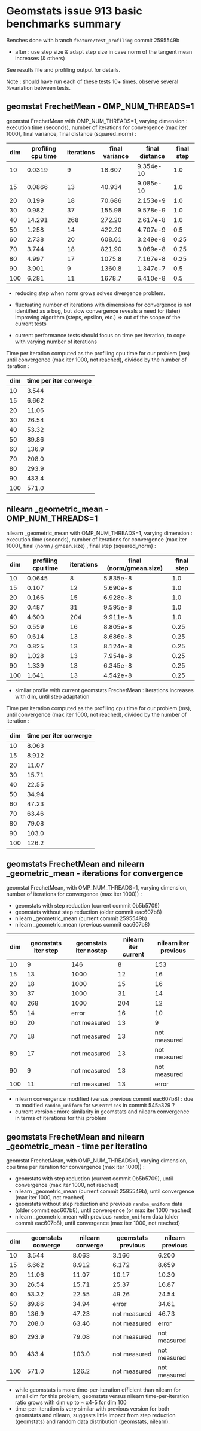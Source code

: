 # Geomstats issue 913 basic benchmarks summary

Benches done with branch `feature/test_profiling` commit 2595549b
* after : use step size & adapt step size in case norm of the tangent mean increases (& others)

See results file and profiling output for details.

Note : should have run each of these tests 10+ times. observe several %variation between tests.

## geomstat FrechetMean - OMP_NUM_THREADS=1

geomstat FrechetMean with OMP_NUM_THREADS=1, varying dimension : execution time (seconds), number of iterations for convergence (max iter 1000), final variance, final distance (squared_norm) :

| dim | profiling cpu time | iterations | final variance | final distance | final step |
| --- | ------------------ | ---------- | -------------- | -------------- | ---------- |
| 10  | 0.0319             | 9          | 18.607         | 9.354e-10      | 1.0        |
| 15  | 0.0866             | 13         | 40.934         | 9.085e-10      | 1.0        |
| 20  | 0.199              | 18         | 70.686         | 2.153e-9       | 1.0        | 
| 30  | 0.982              | 37         | 155.98         | 9.578e-9       | 1.0        |
| 40  | 14.291             | 268        | 272.20         | 2.617e-8       | 1.0        |
| 50  | 1.258              | 14         | 422.20         | 4.707e-9       | 0.5        |
| 60  | 2.738              | 20         | 608.61         | 3.249e-8       | 0.25       |
| 70  | 3.744              | 18         | 821.90         | 3.069e-8       | 0.25       |
| 80  | 4.997              | 17         | 1075.8         | 7.167e-8       | 0.25       |
| 90  | 3.901              | 9          | 1360.8         | 1.347e-7       | 0.5        |
| 100 | 6.281              | 11         | 1678.7         | 6.410e-8       | 0.5        |

* reducing step when norm grows solves divergence problem. 
* fluctuating number of iterations with dimensions for convergence is not identified as a bug, but slow convergence reveals a need for (later) improving algorithm (steps, epsilon, etc.)
  => out of the scope of the current tests

* current performance tests should focus on time per iteration, to cope with varying number of iterations


Time per iteration computed as the profiling cpu time for our problem (ms) until convergence (max iter 1000, not reached), divided by the number of iteration :

| dim | time per iter converge |
| --- | ---------------------- |
| 10  | 3.544                  |
| 15  | 6.662                  |
| 20  | 11.06                  |
| 30  | 26.54                  |
| 40  | 53.32                  |
| 50  | 89.86                  |
| 60  | 136.9                  |
| 70  | 208.0                  |
| 80  | 293.9                  |
| 90  | 433.4                  |
| 100 | 571.0                  |


## nilearn _geometric_mean - OMP_NUM_THREADS=1

nilearn _geometric_mean with OMP_NUM_THREADS=1, varying dimension : execution time (seconds), number of iterations for convergence (max iter 1000), final (norm / gmean.size) , final step (squared_norm) :

| dim | profiling cpu time | iterations | final (norm/gmean.size) | final step |
| --- | ------------------ | ---------- | ----------------------- | ---------- |
| 10  | 0.0645             | 8          | 5.835e-8                | 1.0        |
| 15  | 0.107              | 12         | 5.690e-8                | 1.0        |
| 20  | 0.166              | 15         | 6.928e-8                | 1.0        |
| 30  | 0.487              | 31         | 9.595e-8                | 1.0        |
| 40  | 4.600              | 204        | 9.911e-8                | 1.0        |
| 50  | 0.559              | 16         | 8.805e-8                | 0.25       |
| 60  | 0.614              | 13         | 8.686e-8                | 0.25       |
| 70  | 0.825              | 13         | 8.124e-8                | 0.25       |
| 80  | 1.028              | 13         | 7.954e-8                | 0.25       |
| 90  | 1.339              | 13         | 6.345e-8                | 0.25       |
| 100 | 1.641              | 13         | 4.542e-8                | 0.25       |

* similar profile with current geomstats FrechetMean : iterations increases with dim, until step adaptation


Time per iteration computed as the profiling cpu time for our problem (ms), until convergence (max iter 1000, not reached), divided by the number of iteration :

| dim | time per iter converge |
| --- | ---------------------- |
| 10  | 8.063                  |
| 15  | 8.912                  |
| 20  | 11.07                  |
| 30  | 15.71                  |
| 40  | 22.55                  |
| 50  | 34.94                  |
| 60  | 47.23                  |
| 70  | 63.46                  |
| 80  | 79.08                  |
| 90  | 103.0                  |
| 100 | 126.2                  |


## geomstats FrechetMean and nilearn _geometric_mean - iterations for convergence

geomstat FrechetMean, with OMP_NUM_THREADS=1, varying dimension, number of iterations for convergence (max iter 1000)) :
* geomstats with step reduction (current commit 0b5b5709)
* geomstats without step reduction (older commit eac607b8)
* nilearn _geometric_mean (current commit 2595549b)
* nilearn _geometric_mean (previous commit eac607b8)

| dim | geomstats iter step | geomstats iter nostep | nilearn iter current | nilearn iter previous |
| --- | ------------------- |---------------------- | -------------------- | --------------------- |
| 10  | 9                   | 146                   | 8                    | 153                   |
| 15  | 13                  | 1000                  | 12                   | 16                    |
| 20  | 18                  | 1000                  | 15                   | 16                    |
| 30  | 37                  | 1000                  | 31                   | 14                    |
| 40  | 268                 | 1000                  | 204                  | 12                    |
| 50  | 14                  | error                 | 16                   | 10                    |
| 60  | 20                  | not measured          | 13                   | 9                     |
| 70  | 18                  | not measured          | 13                   | not measured          |
| 80  | 17                  | not measured          | 13                   | not measured          |
| 90  | 9                   | not measured          | 13                   | not measured          |
| 100 | 11                  | not measured          | 13                   | error                 |

* nilearn convergence modified (versus previous commit eac607b8) : due to modified `random_uniform` for `SPDMatrices` in commit 545a329 ?
* current version : more similarity in geomstats and nilearn convergence in terms of iterations for this problem

## geomstats FrechetMean and nilearn _geometric_mean - time per iteratino

geomstat FrechetMean, with OMP_NUM_THREADS=1, varying dimension, cpu time per iteration for convergence (max iter 1000)) :
* geomstats with step reduction (current commit 0b5b5709), until convergence (max iter 1000, not reached)
* nilearn _geometric_mean (current commit 2595549b), until convergence (max iter 1000, not reached)
* geomstats without step reduction and previous `random_uniform` data (older commit eac607b8), until convergence (or max iter 1000 reached)
* nilearn _geometric_mean with previous `random_uniform` data (older commit eac607b8), until convergence (max iter 1000, not reached)

| dim | geomstats converge | nilearn converge | geomstats previous | nilearn previous |
| --- | ------------------ | ---------------- | ------------------ | ---------------- |
| 10  | 3.544              | 8.063            | 3.166              | 6.200            |
| 15  | 6.662              | 8.912            | 6.172              | 8.659            |
| 20  | 11.06              | 11.07            | 10.17              | 10.30            |
| 30  | 26.54              | 15.71            | 25.37              | 16.87            |
| 40  | 53.32              | 22.55            | 49.26              | 24.54            |
| 50  | 89.86              | 34.94            | error              | 34.61            |
| 60  | 136.9              | 47.23            | not measured       | 46.73            |
| 70  | 208.0              | 63.46            | not measured       | error            |
| 80  | 293.9              | 79.08            | not measured       | not measured     |
| 90  | 433.4              | 103.0            | not measured       | not measured     |
| 100 | 571.0              | 126.2            | not measured       | not measured     |

* while geomstats is more time-per-iteration efficient than nilearn for small dim for this problem, geomstats versus nilearn time-per-iteration ratio grows with dim up to ~ x4-5 for dim 100 
* time-per-iteration is very similar with previous version for both geomstats and nilearn, suggests little impact from step reduction (geomstats) and random data distribution (geomstats, nilearn).